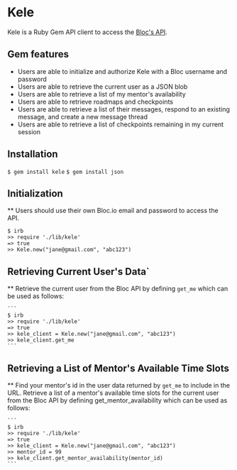 # Kele
Kele is a Ruby Gem API client to access the [Bloc's API](http://docs.blocapi.apiary.io/#).

## Gem features
- Users are able to initialize and authorize Kele with a Bloc username and password
- Users are able to retrieve the current user as a JSON blob
- Users are able to retrieve a list of my mentor's availability
- Users are able to retrieve roadmaps and checkpoints
- Users are able to retrieve a list of their messages, respond to an existing message, and create a new message thread
- Users are able to retrieve a list of checkpoints remaining in my current session

## Installation

  `$ gem install kele`
  `$ gem install json`

## Initialization
  ** Users should use their own Bloc.io email and password to access the API.

  ```
  $ irb
  >> require './lib/kele'
  => true
  >> Kele.new("jane@gmail.com", "abc123")
  ```

## Retrieving Current User's Data`

  ** Retrieve the current user from the Bloc API by defining `get_me` which can be used as follows:

    ```
    $ irb
    >> require './lib/kele'
    => true
    >> kele_client = Kele.new("jane@gmail.com", "abc123")
    >> kele_client.get_me
    ```
## Retrieving a List of Mentor's Available Time Slots
  ** Find your mentor's id in the user data returned by `get_me` to include in the URL. Retrieve a list of a mentor's available time slots for the current user from the Bloc API by defining get_mentor_availability which can be used as follows:

    ```
    $ irb
    >> require './lib/kele'
    => true
    >> kele_client = Kele.new("jane@gmail.com", "abc123")
    >> mentor_id = 99
    >> kele_client.get_mentor_availability(mentor_id)
    ```
